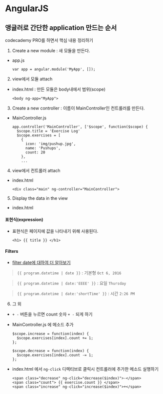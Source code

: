 # AngularJS

## 앵귤러로 간단한 application 만드는 순서 
codecademy PRO를 하면서 핵심 내용 정리하기 

1. Create a new module : 새 모듈을 만든다. 

 - app.js

	```
	var app = angular.module('MyApp', []);
	```

2. view에서 모듈 attach

 - index.html : 만든 모듈은 body내에서 범위(scope)

	```
	<body ng-app="MyApp">
	```

3. Create a new controller : 이름이 MainController인 컨트롤러를 만든다.

 - MainController.js 

	```
	app.controller('MainController', ['$scope', function($scope) {
	  $scope.title = 'Exercise Log'
	  $scope.exercises = [
	    {
	      icon: 'img/pushup.jpg',
	      name: 'Pushups',
	      count: 20
	    },
	    ...
	```

4. view에서 컨트롤러 attach

 - index.html

	```
	<div class="main" ng-controller="MainController">
	```

5. Display the data in the view

 - index.html 

 #### 표현식(expression)
 - 표현식은 페이지에 값을 나타내기 위해 사용된다.

	```
	<h1> {{ title }} </h1> 
	```

 #### Filters
 - [filter date에 대하여 더 알아보기](http://www.ng-newsletter.com/posts/beginner2expert-config.html)

 > `{{ program.datetime | date }}` : 기본형 `Oct 6, 2016`

 > `{{ program.datetime | date:'EEEE' }}` : 요일 `Thursday`

 > `{{ program.datetime | date:'shortTime' }}` : 시간 `2:26 PM`


6. 그 외  

 - `+ -` 버튼을 누르면 count 숫자 `+ -` 되게 하기 

 - MainController.js 에 메소드 추가 

	```
	$scope.increase = function(index) {
	  $scope.exercises[index].count += 1;
	};

	$scope.decrease = function(index) {
	  $scope.exercises[index].count -= 1;
	};
	```

 - index.html 에서 `ng-click` 디렉티브로 클릭시 컨트롤러에 추가한 메소드 실행하기 

	```
	<span class="decrease" ng-click="decrease($index)">-</span>
	<span class="count"> {{ exercise.count }} </span>
	<span class="increase" ng-click="increase($index)">+</span>
	```